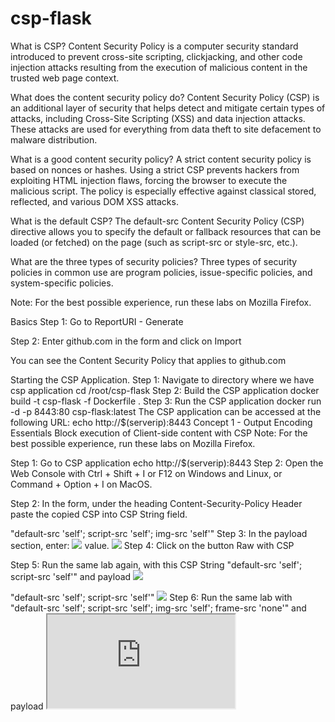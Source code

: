# csp-flask

What is CSP?
Content Security Policy is a computer security standard introduced to prevent cross-site scripting, clickjacking, and other code injection attacks resulting from the execution of malicious content in the trusted web page context.

What does the content security policy do?
Content Security Policy (CSP) is an additional layer of security that helps detect and mitigate certain types of attacks, including Cross-Site Scripting (XSS) and data injection attacks. These attacks are used for everything from data theft to site defacement to malware distribution.

What is a good content security policy?
A strict content security policy is based on nonces or hashes. Using a strict CSP prevents hackers from exploiting HTML injection flaws, forcing the browser to execute the malicious script. The policy is especially effective against classical stored, reflected, and various DOM XSS attacks.

What is the default CSP?
The default-src Content Security Policy (CSP) directive allows you to specify the default or fallback resources that can be loaded (or fetched) on the page (such as script-src or style-src, etc.).

What are the three types of security policies?
Three types of security policies in common use are program policies, issue-specific policies, and system-specific policies.

Note: For the best possible experience, run these labs on Mozilla Firefox.

Basics
Step 1: Go to ReportURI - Generate

Step 2: Enter github.com in the form and click on Import

You can see the Content Security Policy that applies to github.com

Starting the CSP Application.
Step 1: Navigate to directory where we have csp application
cd /root/csp-flask
Step 2: Build the CSP application
docker build -t csp-flask -f Dockerfile .
Step 3: Run the CSP application
docker run -d -p 8443:80 csp-flask:latest
The CSP application can be accessed at the following URL:
echo http://$(serverip):8443
Concept 1 - Output Encoding Essentials
Block execution of Client-side content with CSP
Note: For the best possible experience, run these labs on Mozilla Firefox.

Step 1: Go to CSP application
echo http://$(serverip):8443
Step 2: Open the Web Console with Ctrl + Shift + I or F12 on Windows and Linux, or Command + Option + I on MacOS.

Step 2: In the form, under the heading Content-Security-Policy Header paste the copied CSP into CSP String field.

"default-src 'self'; script-src 'self'; img-src 'self'"
Step 3: In the payload section, enter: <img src="https://media2.giphy.com/media/1xl4TmDazTrk6ADuyi/giphy.gif" /> value.
<img src="https://media2.giphy.com/media/1xl4TmDazTrk6ADuyi/giphy.gif" />
Step 4: Click on the button Raw with CSP

Step 5: Run the same lab again, with this CSP String "default-src 'self'; script-src 'self'" and payload <img src="https://media2.giphy.com/media/1xl4TmDazTrk6ADuyi/giphy.gif" />

"default-src 'self'; script-src 'self'"
<img src="https://media2.giphy.com/media/1xl4TmDazTrk6ADuyi/giphy.gif" />
Step 6: Run the same lab with "default-src 'self'; script-src 'self'; img-src 'self'; frame-src 'none'" and payload <iframe src="https://www.appsecengineer.com">
"default-src 'self'; script-src 'self'; img-src 'self'; frame-src 'none'"
<iframe src="https://www.appsecengineer.com">
Analyzing the code
def raw_with_csp():
    if request.method == 'POST':
        if 'raw_payload' in request.form and 'csp_payload' in request.form:
            resp = make_response(render_template('results.html', payload=request.form['raw_payload']))
            resp.headers.set('Content-Security-Policy', request.form['csp_payload'])
            return resp
        else:
            return render_template('err.html', err={'error': "Invalid Data", "message": "Payload not in message"})
References
https://github.com/we45/csp-flask/blob/master/app/main.py
Bypass CSP
Note: For the best possible experience, run these labs on Mozilla Firefox.

Step 1: Navigate to the CSP application
echo http://$(serverip):8443Copy
Step 2: In the CSP Bypass Section Enter: https://ase-csp.sfo3.digitaloceanspaces.com/index.js
https://ase-csp.sfo3.digitaloceanspaces.com/index.jsCopy
Step 3: Click on the submit button

Analyzing the code

def csp_bypass():
    if request.method == 'POST':
        if 'raw_payload' in request.form:
            resp = make_response(render_template('bypass_1.html', payload=request.form['raw_payload']))
            resp.headers.set('Content-Security-Policy', "default-src 'none'; script-src 'self' *.digitaloceanspaces.com")
            return resp
        else:
            return render_template('err.html', err={'error': "Invalid Data", "message": "Payload not in message"})
Step 4: Repeat the same thing, except this time, try using https://ase-csp.sfo3.digitaloceanspaces.com/mal.js in the CSP Bypass Section
https://ase-csp.sfo3.digitaloceanspaces.com/mal.js
Step 5: Click on the submit button
References
https://github.com/we45/csp-flask/blob/master/app/main.py
Concept 2 - Hashes with CSP
CSP Hashes
Note: For the best possible experience, run these labs on Mozilla Firefox.

Step 1: Go to CSP application
echo http://$(serverip):8443
Step 2: In the CSP Hashes section, enter: alert('this is a xss attack ' + document.domain)
alert('this is a xss attack ' + document.domain)
Step 3: Click on the submit button

Step 4: Now, try and enter document.write("<h3>This is genuine JS</h3>"); in the CSP Hashes section

document.write("<h3>This is genuine JS</h3>");
Step 5: Click on the submit button

Analyzing the code

def csp_hash():
    if request.method == 'POST':
        if 'raw_payload' in request.form:
            resp = make_response(render_template('bypass.html', payload=request.form['raw_payload']))
            static_js = requests.get('https://ase-csp.sfo3.digitaloceanspaces.com/index.js').content.strip()
            csp_hash = b64encode(sha256(static_js).digest()).decode()
            resp.headers.set('Content-Security-Policy',
                             "default-src 'self'; script-src 'sha256-{}'".format(csp_hash))
            return resp
        else:
            return render_template('err.html', err={'error': "Invalid Data", "message": "Payload not in message"})
References
https://github.com/we45/csp-flask/blob/master/app/main.py
Concept 3 - CSP Nonces
CSP Nonce
Note: For the best possible experience, run these labs on Mozilla Firefox.

Step 1: Go to CSP application
echo http://$(serverip):8443
Step 2: In the CSP Nonce section enter: alert('xss')
alert('xss')
Step 3: Click on the submit button

Step 4: Right click and View Page Source

Wait for instructor

def csp_nonce():
    if request.method == 'POST':
        if 'raw_payload' in request.form:
            static_js = requests.get('https://ase-csp.sfo3.digitaloceanspaces.com/index.js').content.strip()
            csp_nonce = uuid4().hex
            resp = make_response(
                render_template('nonce.html', payload=request.form['raw_payload'], nonce=csp_nonce,
                                script=static_js.decode()))
            resp.headers.set('Content-Security-Policy',
                             "default-src 'self'; script-src 'nonce-{}'".format(csp_nonce))
            return resp
        else:
            return render_template('err.html', err={'error': "Invalid Data", "message": "Payload not in message"}
References
https://github.com/we45/csp-flask/blob/master/app/main.py
